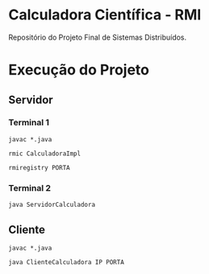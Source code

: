 # Calculadora Científica - RMI
Repositório do Projeto Final de Sistemas Distribuídos.

# Execução do Projeto
## Servidor
### Terminal 1
```
javac *.java
```
```
rmic CalculadoraImpl
```
```
rmiregistry PORTA
```
### Terminal 2
```
java ServidorCalculadora 
```

## Cliente
```
javac *.java
```
```
java ClienteCalculadora IP PORTA
```

